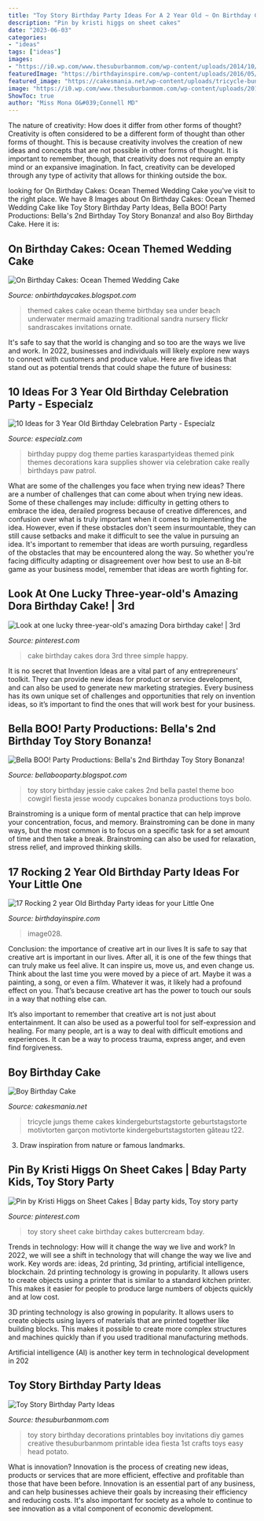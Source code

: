 ```yaml
---
title: "Toy Story Birthday Party Ideas For A 2 Year Old ~ On Birthday Cakes: Ocean Themed Wedding Cake"
description: "Pin by kristi higgs on sheet cakes"
date: "2023-06-03"
categories:
- "ideas"
tags: ["ideas"]
images:
- "https://i0.wp.com/www.thesuburbanmom.com/wp-content/uploads/2014/10/Toy-Story-Birthday-Party-Ideas.jpg?fit=700%2C1039&amp;ssl=1"
featuredImage: "https://birthdayinspire.com/wp-content/uploads/2016/05/clip_image028_thumb.jpg"
featured_image: "https://cakesmania.net/wp-content/uploads/tricycle-bunting-boys-2nd-birthday-cake.jpg"
image: "https://i0.wp.com/www.thesuburbanmom.com/wp-content/uploads/2014/10/Toy-Story-Birthday-Party-Ideas.jpg?fit=700%2C1039&amp;ssl=1"
ShowToc: true
author: "Miss Mona O&#039;Connell MD"
---
```



The nature of creativity: How does it differ from other forms of thought?
Creativity is often considered to be a different form of thought than other forms of thought. This is because creativity involves the creation of new ideas and concepts that are not possible in other forms of thought. It is important to remember, though, that creativity does not require an empty mind or an expansive imagination. In fact, creativity can be developed through any type of activity that allows for thinking outside the box.

	

		
looking for On Birthday Cakes: Ocean Themed Wedding Cake you've visit to the right place. We have 8 Images about On Birthday Cakes: Ocean Themed Wedding Cake like Toy Story Birthday Party Ideas, Bella BOO! Party Productions: Bella&#039;s 2nd Birthday Toy Story Bonanza! and also Boy Birthday Cake. Here it is:
		
    
## On Birthday Cakes: Ocean Themed Wedding Cake

<img loading=lazy src="https://2.bp.blogspot.com/-0byTJ3DXYyc/Te9kvwJylTI/AAAAAAAABBA/tujNgWd5rBQ/s1600/underwater+wedding.jpg" onerror="this.onerror=null;this.src='https://tse2.mm.bing.net/th?id=OIP.8PY41fDlJtrhyTedTlLwKwHaLG&amp;pid=15.1';" alt="On Birthday Cakes: Ocean Themed Wedding Cake">

_Source: onbirthdaycakes.blogspot.com_

>themed cakes cake ocean theme birthday sea under beach underwater mermaid amazing traditional sandra nursery flickr sandrascakes invitations ornate. 

	

It's safe to say that the world is changing and so too are the ways we live and work. In 2022, businesses and individuals will likely explore new ways to connect with customers and produce value. Here are five ideas that stand out as potential trends that could shape the future of business:

    
## 10 Ideas For 3 Year Old Birthday Celebration Party - Especialz

<img loading=lazy src="https://www.especialz.com/wp-content/uploads/2017/03/puppy-theme-birthday-ideas.jpg" onerror="this.onerror=null;this.src='https://tse1.mm.bing.net/th?id=OIP.t5qowGCKbnAwHQwVpEuetgHaLH&amp;pid=15.1';" alt="10 Ideas for 3 Year Old Birthday Celebration Party - Especialz">

_Source: especialz.com_

>birthday puppy dog theme parties karaspartyideas themed pink themes decorations kara supplies shower via celebration cake really birthdays paw patrol. 

	

What are some of the challenges you face when trying new ideas?
There are a number of challenges that can come about when trying new ideas. Some of these challenges may include: difficulty in getting others to embrace the idea, derailed progress because of creative differences, and confusion over what is truly important when it comes to implementing the idea. However, even if these obstacles don't seem insurmountable, they can still cause setbacks and make it difficult to see the value in pursuing an idea. It's important to remember that ideas are worth pursuing, regardless of the obstacles that may be encountered along the way. So whether you're facing difficulty adapting or disagreement over how best to use an 8-bit game as your business model, remember that ideas are worth fighting for.

    
## Look At One Lucky Three-year-old&#039;s Amazing Dora Birthday Cake! | 3rd

<img loading=lazy src="https://i.pinimg.com/736x/e4/53/db/e453db6a0025b853d55e9458d82a0f70--dora-birthday-cake-dora-cake.jpg" onerror="this.onerror=null;this.src='https://tse2.mm.bing.net/th?id=OIP.zu3OKpC381cSIqqruRl6AgHaJ3&amp;pid=15.1';" alt="Look at one lucky three-year-old&#039;s amazing Dora birthday cake! | 3rd">

_Source: pinterest.com_

>cake birthday cakes dora 3rd three simple happy. 

	

It is no secret that Invention Ideas are a vital part of any entrepreneurs’ toolkit. They can provide new ideas for product or service development, and can also be used to generate new marketing strategies. Every business has its own unique set of challenges and opportunities that rely on invention ideas, so it’s important to find the ones that will work best for your business.

    
## Bella BOO! Party Productions: Bella&#039;s 2nd Birthday Toy Story Bonanza!

<img loading=lazy src="http://4.bp.blogspot.com/-JvyVNcE5Y9I/T-v8ReieNGI/AAAAAAAAADI/hrvT8T3UVDs/s1600/IMG_6849.jpg" onerror="this.onerror=null;this.src='https://tse3.mm.bing.net/th?id=OIP.SpIgaGOB5Ttp7noHjdvq9QHaLG&amp;pid=15.1';" alt="Bella BOO! Party Productions: Bella&#039;s 2nd Birthday Toy Story Bonanza!">

_Source: bellabooparty.blogspot.com_

>toy story birthday jessie cake cakes 2nd bella pastel theme boo cowgirl fiesta jesse woody cupcakes bonanza productions toys bolo. 

	

Brainstroming is a unique form of mental practice that can help improve your concentration, focus, and memory. Brainstroming can be done in many ways, but the most common is to focus on a specific task for a set amount of time and then take a break. Brainstroming can also be used for relaxation, stress relief, and improved thinking skills.

    
## 17 Rocking 2 Year Old Birthday Party Ideas For Your Little One

<img loading=lazy src="https://birthdayinspire.com/wp-content/uploads/2016/05/clip_image028_thumb.jpg" onerror="this.onerror=null;this.src='https://tse1.mm.bing.net/th?id=OIP.v0JfuDCkOPZgKGiM-U5HDAHaE8&amp;pid=15.1';" alt="17 Rocking 2 year Old Birthday Party ideas for your Little One">

_Source: birthdayinspire.com_

>image028. 

	

Conclusion: the importance of creative art in our lives
It is safe to say that creative art is important in our lives. After all, it is one of the few things that can truly make us feel alive. It can inspire us, move us, and even change us.
Think about the last time you were moved by a piece of art. Maybe it was a painting, a song, or even a film. Whatever it was, it likely had a profound effect on you. That’s because creative art has the power to touch our souls in a way that nothing else can.

It’s also important to remember that creative art is not just about entertainment. It can also be used as a powerful tool for self-expression and healing. For many people, art is a way to deal with difficult emotions and experiences. It can be a way to process trauma, express anger, and even find forgiveness.

    
## Boy Birthday Cake

<img loading=lazy src="https://cakesmania.net/wp-content/uploads/tricycle-bunting-boys-2nd-birthday-cake.jpg" onerror="this.onerror=null;this.src='https://tse2.mm.bing.net/th?id=OIP.Gd3depdItTpNa2UpBAS5ewHaHz&amp;pid=15.1';" alt="Boy Birthday Cake">

_Source: cakesmania.net_

>tricycle jungs theme cakes kindergeburtstagstorte geburtstagstorte motivtorten garçon motivtorte kindergeburtstagstorten gâteau t22. 

	

3. Draw inspiration from nature or famous landmarks.

    
## Pin By Kristi Higgs On Sheet Cakes | Bday Party Kids, Toy Story Party

<img loading=lazy src="https://i.pinimg.com/736x/10/aa/87/10aa87d35d202c14148d91c457218662--toy-story-sheet-cake-toy-story-cakes.jpg" onerror="this.onerror=null;this.src='https://tse4.mm.bing.net/th?id=OIP.CouxVfaFiZNMX-93_cXcswHaFr&amp;pid=15.1';" alt="Pin by Kristi Higgs on Sheet Cakes | Bday party kids, Toy story party">

_Source: pinterest.com_

>toy story sheet cake birthday cakes buttercream bday. 

	

Trends in technology: How will it change the way we live and work?
In 2022, we will see a shift in technology that will change the way we live and work. Key words are: ideas, 2d printing, 3d printing, artificial intelligence, blockchain. 
2d printing technology is growing in popularity. It allows users to create objects using a printer that is similar to a standard kitchen printer. This makes it easier for people to produce large numbers of objects quickly and at low cost. 

3D printing technology is also growing in popularity. It allows users to create objects using layers of materials that are printed together like building blocks. This makes it possible to create more complex structures and machines quickly than if you used traditional manufacturing methods. 

Artificial intelligence (AI) is another key term in technological development in 202
    
## Toy Story Birthday Party Ideas

<img loading=lazy src="https://i0.wp.com/www.thesuburbanmom.com/wp-content/uploads/2014/10/Toy-Story-Birthday-Party-Ideas.jpg?fit=700%2C1039&amp;ssl=1" onerror="this.onerror=null;this.src='https://tse1.mm.bing.net/th?id=OIP.i-qKFB1SpUY2gsq7e5O3BwHaK_&amp;pid=15.1';" alt="Toy Story Birthday Party Ideas">

_Source: thesuburbanmom.com_

>toy story birthday decorations printables boy invitations diy games creative thesuburbanmom printable idea fiesta 1st crafts toys easy head potato. 

	

What is innovation?
Innovation is the process of creating new ideas, products or services that are more efficient, effective and profitable than those that have been before. Innovation is an essential part of any business, and can help businesses achieve their goals by increasing their efficiency and reducing costs. It's also important for society as a whole to continue to see innovation as a vital component of economic development.

